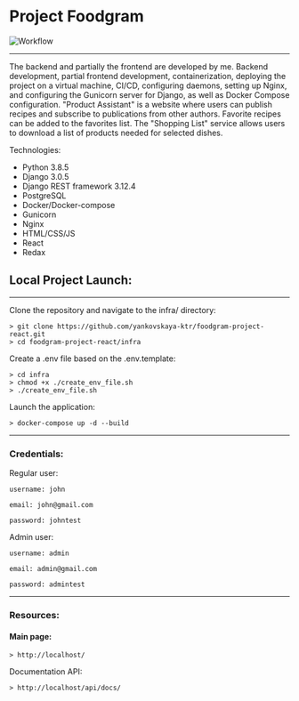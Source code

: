 # Project Foodgram

![Workflow](https://github.com/KakoytoBarista/Foodgram/actions/workflows/main.yml/badge.svg)
<br>

___

The backend and partially the frontend are developed by me. 
Backend development, partial frontend development, containerization, 
deploying the project on a virtual machine, CI/CD, configuring daemons, 
setting up Nginx, and configuring the Gunicorn server for Django, as well as Docker Compose configuration.
"Product Assistant" is a website where users can publish recipes and subscribe to publications from other authors. 
Favorite recipes can be added to the favorites list. 
The "Shopping List" service allows users to download a list of products needed for selected dishes.

Technologies:
* Python 3.8.5
* Django 3.0.5
* Django REST framework 3.12.4
* PostgreSQL
* Docker/Docker-compose
* Gunicorn
* Nginx
* HTML/CSS/JS
* React
* Redax

## Local Project Launch:
___
Clone the repository and navigate to the infra/ directory:
  
```  
> git clone https://github.com/yankovskaya-ktr/foodgram-project-react.git
> cd foodgram-project-react/infra
``` 

Create a .env file based on the .env.template:

```
> cd infra
> chmod +x ./create_env_file.sh
> ./create_env_file.sh

```
Launch the application:

``` 
> docker-compose up -d --build
``` 
___
### Credentials:

Regular user:

```username: john```

```email: john@gmail.com```

```password: johntest```

Admin user:

```username: admin```

```email: admin@gmail.com```

```password: admintest```
___
### Resources:

#### Main page:
```
> http://localhost/
```
Documentation API:
```
> http://localhost/api/docs/
```
